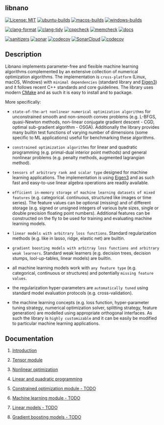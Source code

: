 ## libnano

[![License: MIT](https://img.shields.io/badge/License-MIT-green.svg)](https://opensource.org/licenses/MIT)
[![ubuntu-builds](https://github.com/accosmin-org/libnano/actions/workflows/deploy_ubuntu.yml/badge.svg)](https://github.com/accosmin-org/libnano/actions/workflows/deploy_ubuntu.yml)
[![macos-builds](https://github.com/accosmin-org/libnano/actions/workflows/deploy_macos.yml/badge.svg)](https://github.com/accosmin-org/libnano/actions/workflows/deploy_macos.yml)
[![windows-builds](https://github.com/accosmin-org/libnano/actions/workflows/deploy_windows.yml/badge.svg)](https://github.com/accosmin-org/libnano/actions/workflows/deploy_windows.yml)

[![clang-format](https://github.com/accosmin-org/libnano/actions/workflows/clang_format.yml/badge.svg)](https://github.com/accosmin-org/libnano/actions/workflows/clang_format.yml)
[![clang-tidy](https://github.com/accosmin-org/libnano/actions/workflows/clang_tidy.yml/badge.svg)](https://github.com/accosmin-org/libnano/actions/workflows/clang_tidy.yml)
[![cppcheck](https://github.com/accosmin-org/libnano/actions/workflows/cppcheck.yml/badge.svg)](https://github.com/accosmin-org/libnano/actions/workflows/cppcheck.yml)
[![memcheck](https://github.com/accosmin-org/libnano/actions/workflows/memcheck.yml/badge.svg)](https://github.com/accosmin-org/libnano/actions/workflows/memcheck.yml)
[![docs](https://github.com/accosmin-org/libnano/actions/workflows/docs.yml/badge.svg)](https://github.com/accosmin-org/libnano/actions/workflows/docs.yml)

[![sanitizers](https://github.com/accosmin-org/libnano/actions/workflows/sanitizers.yml/badge.svg)](https://github.com/accosmin-org/libnano/actions/workflows/sanitizers.yml)
[![sonar](https://github.com/accosmin-org/libnano/actions/workflows/sonar.yml/badge.svg)](https://github.com/accosmin-org/libnano/actions/workflows/sonar.yml)
[![codecov](https://github.com/accosmin-org/libnano/actions/workflows/codecov.yml/badge.svg)](https://github.com/accosmin-org/libnano/actions/workflows/codecov.yml)
[![SonarCloud](https://sonarcloud.io/api/project_badges/measure?project=libnano&metric=alert_status)](https://sonarcloud.io/summary/overall?id=libnano)
[![codecov](https://codecov.io/gh/accosmin-org/libnano/branch/master/graph/badge.svg?token=X2IkpkoQEB)](https://codecov.io/gh/accosmin-org/libnano)

## Description

Libnano implements parameter-free and flexible machine learning algorithms complemented by an extensive collection of numerical optimization algorithms. The implementation is `cross-platform` (Linux, macOS, Windows) with `minimal dependencies` (standard library and [Eigen3](https://eigen.tuxfamily.org)) and it follows recent C++ standards and core guidelines. The library uses modern [CMake](https://cmake.org/) and as such it is easy to install and to package.

More specifically:

* `state-of-the-art nonlinear numerical optimization algorithms` for unconstrained smooth and non-smooth convex problems (e.g. L-BFGS, quasi-Newton methods, non-linear conjugate gradient descent - CGD, optimal sub-gradient algorithm - OSGA). Additionally the library provides many builtin test functions of varying number of dimensions (some specific to ML applications) useful for benchmarking these algorithms.

* `constrained optimization algorithms` for linear and quadratic programming (e.g. primal-dual interior point methods) and general nonlinear problems (e.g. penalty methods, augmented lagrangian method).

* `tensors of arbitrary rank and scalar type` designed for machine learning applications. The implementation is using [Eigen3](https://eigen.tuxfamily.org) and as such fast and easy-to-use linear algebra operations are readily available.

* `efficient in-memory storage of machine learning datasets of mixed features` (e.g. categorical. continuous, structured like images or time series). The feature values can be optional (missing) and of different storage (e.g. signed or unsigned integers of various byte sizes, single or double precision floating point numbers). Additional features can be constructed on the fly to be used for training and evaluating machine learning models.

* `linear models with arbitrary loss functions`. Standard regularization methods (e.g. like in lasso, ridge, elastic net) are builtin.

* `gradient boosting models with arbitray loss functions and arbitrary weak learners`. Standard weak learners (e.g. decision trees, decision stumps, lool-up-tables, linear models) are builtin.

* all machine learning models work with `any feature type` (e.g. categorical, continuous or structures) and potentially `missing feature values`.

* the regularization hyper-parameters are `automatically tuned` using standard model evaluation protocols (e.g. cross-validation).

* the machine learning concepts (e.g. loss function, hyper-parameter tuning strategy, numerical optimization solver, splitting strategy, feature generation) are modelled using appropriate orthogonal interfaces. As such the library is `highly customizable` and it can be easily be modified to particular machine learning applications.


## Documentation

1. [Introduction](docs/intro.md)

2. [Tensor module](docs/tensor.md)

3. [Nonlinear optimization](docs/nonlinear.md)

4. [Linear and quadratic programming](docs/program.md)

5. [Constrained optimization module - TODO](docs/constrained.md)

6. [Machine learning module - TODO](docs/mlearn.md)

7. [Linear models - TODO](docs/linear.md)

8. [Gradient boosting models - TODO](docs/gboost.md)

